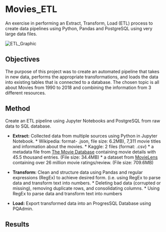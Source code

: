 # Movies_ETL

An exercise in performing an Extract, Transform, Load (ETL) process to create data pipelines using Python, Pandas and PostgreSQL using very large data files.

![ETL_Graphic]()


## Objectives

The purpose of this project was to create an automated pipeline that takes in new data, performs the appropriate transformations, and loads the data into existing tables that is connected to a database. The chosen topic is all about Movies from 1990 to 2018 and combining the information from 3 different resources.

## Method

Create an ETL pipeline using Jupyter Notebooks and PostgreSQL from raw data to SQL database.

*  **Extract:** Collected data from multiple sources using Python in Jupyter Notebook.
        * Wikipedia: format- .json, file size: 6.2MB), 7,311 movie titles and information about the movies.
        * Kaggle: 2 files (format: .csv)
            * a metadata file from [The Movie Database](https://www.themoviedb.org/) containing movie details with 45.5 thousand entries. (File size: 34.4MB) 
            * a dataset from [MovieLens](https://movielens.org/) containing over 26 million movie ratings/review. (File size: 709.6MB)

* **Transform:** Clean and structure data using Pandas and regular expressions (RegEx) to achieve desired form. (i.e. using RegEx to parse data and transform text into numbers.
        * Deleting bad data (corrupted or missing), removing duplicate rows, and consolidating columns.
        * Using RegEx to parse data and transform text into numbers

* **Load:** Export transformed data into an ProgresSQL Database using PQAdmin.


## Results







